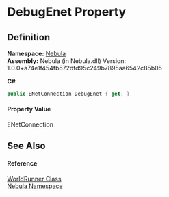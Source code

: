 # DebugEnet Property




## Definition
**Namespace:** <a href="N_Nebula">Nebula</a>  
**Assembly:** Nebula (in Nebula.dll) Version: 1.0.0+a74e1f454fb572dfd95c249b7895aa6542c85b05

**C#**
``` C#
public ENetConnection DebugEnet { get; }
```



#### Property Value
ENetConnection

## See Also


#### Reference
<a href="T_Nebula_WorldRunner">WorldRunner Class</a>  
<a href="N_Nebula">Nebula Namespace</a>  
